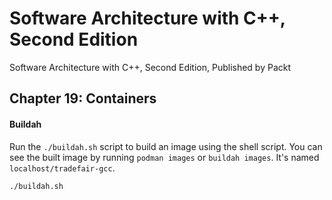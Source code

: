 # Software Architecture with C++, Second Edition

Software Architecture with C++, Second Edition, Published by Packt

## Chapter 19: Containers

#### Buildah

Run the `./buildah.sh` script to build an image using the shell script. You can
see the built image by running `podman images` or `buildah images`. It's named `localhost/tradefair-gcc`.

```bash
./buildah.sh
```

